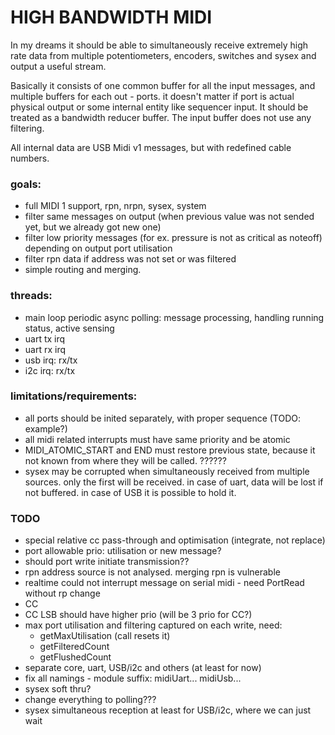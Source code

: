 # HIGH BANDWIDTH MIDI

In my dreams it should be able to simultaneously receive extremely high rate data from multiple potentiometers, encoders, switches and sysex and output a useful stream.

Basically it consists of one common buffer for all the input messages, and multiple buffers for each out - ports. it doesn't matter if port is actual physical output or some internal entity like sequencer input. It should be treated as a bandwidth reducer buffer. The input buffer does not use any filtering.

All internal data are USB Midi v1 messages, but with redefined cable numbers.

### goals:
 - full MIDI 1 support, rpn, nrpn, sysex, system
 - filter same messages on output (when previous value was not sended yet, but we already got new one)
 - filter low priority messages (for ex. pressure is not as critical as noteoff) depending on output port utilisation
 - filter rpn data if address was not set or was filtered
 - simple routing and merging.

### threads:
 - main loop periodic async polling: message processing, handling running status, active sensing
 - uart tx irq
 - uart rx irq
 - usb irq: rx/tx
 - i2c irq: rx/tx

### limitations/requirements:
- all ports should be inited separately, with proper sequence (TODO: example?)
- all midi related interrupts must have same priority and be atomic
- MIDI_ATOMIC_START and END must restore previous state, because it not known from where they will be called. ??????
- sysex may be corrupted when simultaneously received from multiple sources. only the first will be received. in case of uart, data will be lost if not buffered. in case of USB it is possible to hold it.


### TODO
- special relative cc pass-through and optimisation (integrate, not replace)
- port allowable prio: utilisation or new message?
- should port write initiate transmission??
- rpn address source is not analysed. merging rpn is vulnerable
- realtime could not interrupt message on serial midi - need PortRead without rp change
- CC
- CC LSB should have higher prio (will be 3 prio for CC?)
- max port utilisation and filtering captured on each write, need:
    - getMaxUtilisation (call resets it)
    - getFilteredCount
    - getFlushedCount
- separate core, uart, USB/i2c and others (at least for now)
- fix all namings - module suffix: midiUart... midiUsb...
- sysex soft thru?
- change everything to polling???
- sysex simultaneous reception at least for USB/i2c, where we can just wait
